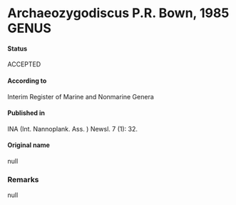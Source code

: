 Archaeozygodiscus P.R. Bown, 1985 GENUS
=======

#### Status
ACCEPTED

#### According to
Interim Register of Marine and Nonmarine Genera

#### Published in
INA (Int. Nannoplank. Ass. ) Newsl. 7 (1): 32.

#### Original name
null

### Remarks
null